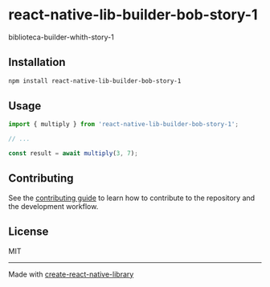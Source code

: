 # react-native-lib-builder-bob-story-1

biblioteca-builder-whith-story-1

## Installation

```sh
npm install react-native-lib-builder-bob-story-1
```

## Usage


```js
import { multiply } from 'react-native-lib-builder-bob-story-1';

// ...

const result = await multiply(3, 7);
```


## Contributing

See the [contributing guide](CONTRIBUTING.md) to learn how to contribute to the repository and the development workflow.

## License

MIT

---

Made with [create-react-native-library](https://github.com/callstack/react-native-builder-bob)
